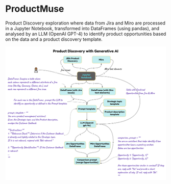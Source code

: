 # ProductMuse
Product Discovery exploration where data from Jira and Miro are processed in a Jupyter Notebook, transformed into DataFrames (using pandas), and analysed by an LLM (OpenAI GPT-4) to identify product opportunities based on the data and a product discovery template.

![ProductMuse](ProductMuse.png "ProductMuse")
